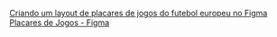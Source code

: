 [Criando um layout de placares de jogos do futebol europeu no Figma](https://web.dio.me/lab/criando-um-layout-de-placares-de-jogos-do-futebol-europeu-no-figma/learning/d9c641ff-ff94-45be-a2af-52079f2d7a14)<br>
[Placares de Jogos - Figma](https://www.figma.com/file/PlVrGUkvdICTqSTZaIRzcL/futebol_placares?node-id=101%3A9147)
